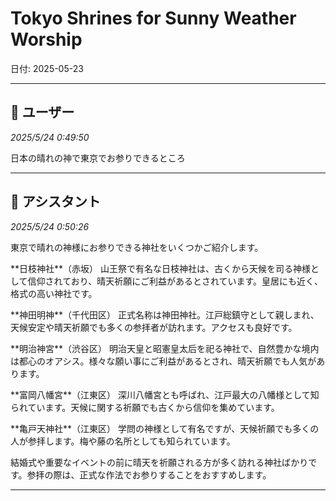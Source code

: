 # Tokyo Shrines for Sunny Weather Worship

日付: 2025-05-23

---

## 👤 ユーザー
*2025/5/24 0:49:50*

日本の晴れの神で東京でお参りできるところ

---

## 🤖 アシスタント
*2025/5/24 0:50:26*

東京で晴れの神様にお参りできる神社をいくつかご紹介します。

\*\*日枝神社\*\*（赤坂）
山王祭で有名な日枝神社は、古くから天候を司る神様として信仰されており、晴天祈願にご利益があるとされています。皇居にも近く、格式の高い神社です。

\*\*神田明神\*\*（千代田区）
正式名称は神田神社。江戸総鎮守として親しまれ、天候安定や晴天祈願でも多くの参拝者が訪れます。アクセスも良好です。

\*\*明治神宮\*\*（渋谷区）
明治天皇と昭憲皇太后を祀る神社で、自然豊かな境内は都心のオアシス。様々な願い事にご利益があるとされ、晴天祈願でも人気があります。

\*\*富岡八幡宮\*\*（江東区）
深川八幡宮とも呼ばれ、江戸最大の八幡様として知られています。天候に関する祈願でも古くから信仰を集めています。

\*\*亀戸天神社\*\*（江東区）
学問の神様として有名ですが、天候祈願でも多くの人が参拝します。梅や藤の名所としても知られています。

結婚式や重要なイベントの前に晴天を祈願される方が多く訪れる神社ばかりです。参拝の際は、正式な作法でお参りすることをおすすめします。

---
